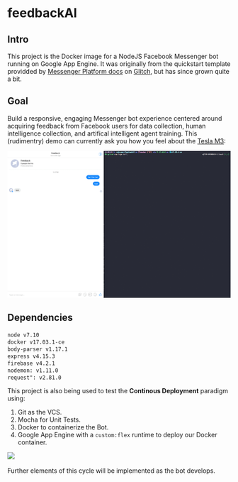 # feedbackAI

## Intro

This project is the Docker image for a NodeJS Facebook Messenger bot running on Google App Engine. It was originally from the quickstart template providded by [Messenger Platform docs](https://developers.facebook.com/docs/messenger-platform/guides/quick-start) on [Glitch](https://developers.facebook.com/docs/messenger-platform/guides/quick-start), but has since grown quite a bit. 

## Goal
Build a responsive, engaging Messenger bot experience centered around acquiring feedback from Facebook users for data collection, human intelligence collection, and artifical intelligent agent training. This (rudimentry) demo can currently ask you how you feel about the [Tesla M3](https://www.tesla.com/en_CA/model3): 

![](bot.gif)

## Dependencies  

    node v7.10
    docker v17.03.1-ce
    body-parser v1.17.1
    express v4.15.3
    firebase v4.2.1
    nodemon: v1.11.0
    request": v2.81.0
    
This project is also being used to test the **Continous Deployment** paradigm using:
1. Git as the VCS.
2. Mocha for Unit Tests.
3. Docker to containerize the Bot.
4. Google App Engine with a `custom:flex` runtime to deploy our Docker container. 

![](http://www.innova4j.com/wp-content/uploads/2016/10/continuous-delivery-ENG.png)

Further elements of this cycle will be implemented as the bot develops. 